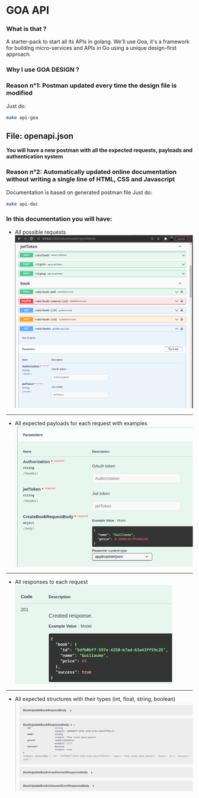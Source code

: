 # GOA API

### What is that ?
A starter-pack to start all its APIs in golang.
We'll use Goa, it's a framework for building micro-services and APIs in Go using a unique design-first approach.

### Why I use GOA DESIGN ?

### Reason n°1: Postman updated every time the design file is modified
Just do:
```sh
make api-goa
```
File: openapi.json
---------------------
**You will have a new postman with all the expected requests, payloads and authentication system**

### Reason n°2: Automatically updated online documentation without writing a single line of HTML, CSS and Javascript
Documentation is based on generated postman file
Just do:
```sh
make api-doc
```
### In this documentation you will have:
- All possible requests
![](documentation/doc.png)

--------------------------

- All expected payloads for each request with examples
![](documentation/parameters.png)


--------------------------

- All responses to each request
![](documentation/response.png)

--------------------------

- All expected structures with their types (int, float, string, boolean)
![](documentation/struct.png)


